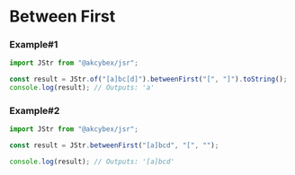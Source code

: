 # Between First

### Example#1

```javascript
import JStr from "@akcybex/jsr";

const result = JStr.of("[a]bc[d]").betweenFirst("[", "]").toString();
console.log(result); // Outputs: 'a'
```

### Example#2

```javascript
import JStr from "@akcybex/jsr";

const result = JStr.betweenFirst("[a]bcd", "[", "");

console.log(result); // Outputs: '[a]bcd'
```

